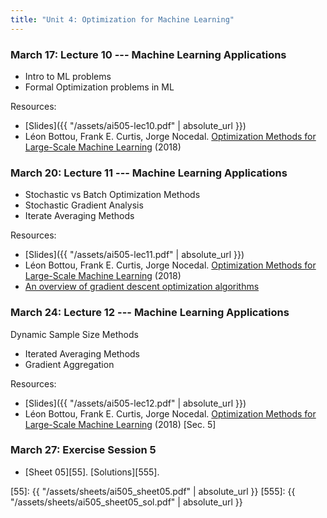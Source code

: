 ```yaml
---
title: "Unit 4: Optimization for Machine Learning" 
---
```



### March 17: Lecture 10 --- Machine Learning Applications

- Intro to ML problems
- Formal Optimization problems in ML

Resources:

- [Slides]({{ "/assets/ai505-lec10.pdf" | absolute_url }})
- Léon Bottou, Frank E. Curtis, Jorge Nocedal. [Optimization Methods for Large-Scale Machine Learning](https://arxiv.org/abs/1606.04838) (2018)


### March 20: Lecture 11 --- Machine Learning Applications

- Stochastic vs Batch Optimization Methods
- Stochastic Gradient Analysis
- Iterate Averaging Methods

Resources:

- [Slides]({{ "/assets/ai505-lec11.pdf" | absolute_url }})
- Léon Bottou, Frank E. Curtis, Jorge Nocedal. [Optimization Methods for Large-Scale Machine Learning](https://arxiv.org/abs/1606.04838) (2018)
- [An overview of gradient descent optimization algorithms](https://www.ruder.io/optimizing-gradient-descent/)

### March 24: Lecture 12 --- Machine Learning Applications

Dynamic Sample Size Methods

- Iterated Averaging Methods
- Gradient Aggregation

Resources:

- [Slides]({{ "/assets/ai505-lec12.pdf" | absolute_url }})
- Léon Bottou, Frank E. Curtis, Jorge Nocedal. [Optimization Methods for
  Large-Scale Machine Learning](https://arxiv.org/abs/1606.04838) (2018) [Sec. 5]


### March 27: Exercise Session 5

- [Sheet 05][55]. [Solutions][555].

[55]: {{ "/assets/sheets/ai505_sheet05.pdf" | absolute_url }}
[555]: {{ "/assets/sheets/ai505_sheet05_sol.pdf" | absolute_url }}